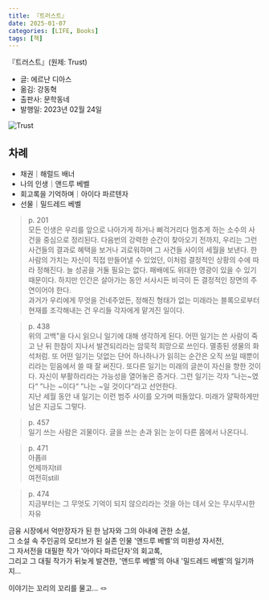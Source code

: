 ```yaml
---
title: 『트러스트』
date: 2025-01-07
categories: [LIFE, Books]
tags: [책]
---
```



『트러스트』(원제: Trust)
- 글: 에르난 디아스
- 옮김: 강동혁
- 출판사: 문학동네
- 발행일: 2023년 02월 24일


![Trust](https://upload.wikimedia.org/wikipedia/en/7/75/Trust_novel.jpg)


## 차례

- 채권｜해럴드 배너
- 나의 인생｜앤드루 베벨
- 회고록을 기억하며｜아이다 파르텐자
- 선물｜밀드레드 베벨


> p. 201   
> 모든 인생은 우리를 앞으로 나아가게 하거나 삐걱거리다 멈추게 하는 소수의 사건을 중심으로 정리된다. 다음번의 강력한 순간이 찾아오기 전까지, 우리는 그런 사건들의 결과로 혜택을 보거나 괴로워하며 그 사건들 사이의 세월을 보낸다. 한 사람의 가치는 자신이 직접 만들어낼 수 있었던, 이처럼 결정적인 상황의 수에 따라 정해진다. 늘 성공을 거둘 필요는 없다. 패배에도 위대한 영광이 있을 수 있기 때문이다. 하지만 인간은 살아가는 동안 서사시든 비극이 든 결정적인 장면의 주연이어야 한다.   
> 과거가 우리에게 무엇을 건네주었든, 정해진 형태가 없는 미래라는 블록으로부터 현재를 조각해내는 건 우리들 각자에게 맡겨진 일이다.

> p. 438   
> 위의 고백"을 다시 읽으니 일기에 대해 생각하게 된다. 어떤 일기는 쓴 사람이 죽고 난 뒤 한참이 지나서 발견되리라는 암묵적 희망으로 쓰인다. 멸종된 생물의 화석처럼. 또 어떤 일기는 덧없는 단어 하나하나가 읽히는 순간은 오직 쓰일 때뿐이리라는 믿음에서 쓸 때 잘 써진다. 또다른 일기는 미래의 글쓴이 자신을 향한 것이다. 자신이 부활하리라는 가능성을 열어놓은 증거다. 그런 일기는 각자 ”나는~였다“ ”나는 ~이다“ ”나는 ~일 것이다“라고 선언한다.   
> 지난 세월 동안 내 일기는 이런 범주 사이를 오가며 떠돌았다. 미래가 얄팍하게만 남은 지금도 그렇다.

> p. 457   
> 일기 쓰는 사람은 괴물이다. 글을 쓰는 손과 읽는 눈이 다른 몸에서 나온다니.

> p. 471   
> 아픔ill   
> 언제까지till   
> 여전히still   

> p. 474   
> 지금부터는 그 무엇도 기억이 되지 않으리라는 것을 아는 데서 오는 무시무시한 자유



금융 시장에서 억만장자가 된 한 남자와 그의 아내에 관한 소설,   
그 소설 속 주인공의 모티브가 된 실존 인물 '앤드루 베벨'의 미완성 자서전,   
그 자서전을 대필한 작가 '아이다 파르단자'의 회고록,   
그리고 그 대필 작가가 뒤늦게 발견한, '앤드루 베벨'의 아내 '밀드레드 베벨'의 일기까지...


이야기는 꼬리의 꼬리를 물고... 🪢